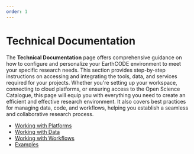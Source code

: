 ```yaml
---
order: 1
---
```

# Technical Documentation 

The **Technical Documentation** page offers comprehensive guidance on how to configure and personalize your EarthCODE environment to meet your specific research needs. This section provides step-by-step instructions on accessing and integrating the tools, data, and services required for your projects. Whether you're setting up your workspace, connecting to cloud platforms, or ensuring access to the Open Science Catalogue, this page will equip you with everything you need to create an efficient and effective research environment. It also covers best practices for managing data, code, and workflows, helping you establish a seamless and collaborative research process.

- [Working with Platforms](./Platforms/)
- [Working with Data](./Data/)
- [Working with Workflows](./Workflows/)
- [Examples](./Examples)
